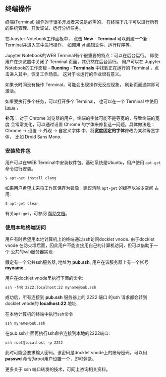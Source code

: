 ## 终端操作 ##

终端(Terminal) 操作对于很多开发者来说是必需的，
在终端下几乎可以进行所有的系统管理、开发调试、运行分析任务。

在Jupyter Notebook工作面板中，
点击 **New** - **Terminal** 可以创建一个新Terminal并进入其中进行操作，
如调用 vi 编辑文件，运行程序等。

Jupyter Notebook的WEB Terminal有个很重要的特点：可以在后台运行。
即使用户在浏览器中关闭了 Terminal 页面，其仍然在后台运行。
用户可以在 Jupyter Notebook的工作面板 - **Running** - **Terminals**
中找到正在运行的 Terminal ，点击进入其中，恢复工作场景。
这对于长运行的作业很有意义。

如果长时间没有操作 Terminal，可能会出现操作无反应现象，
刷新页面通常即可激活。 

如果要执行多个任务，可以打开多个 Terminal，
也可以在一个 Terminal 中使用 [tmux](https://tmux.github.io) 。

**补充**：
对于 Chrome 浏览器的用户，终端的字体可能不是等宽的，导致终端的宽度
会常常变化，可以通过设置 Chrome 的字体来修复这一问题。具体做法是： Chrome -> 
设置 -> 外观 -> 自定义字体 中，将**宽度固定的字体**修改为某种等宽字体，
比如 Droid Sans Mono.

### 安装软件包 ###

用户可以在WEB Terminal中安装软件包。基础系统是Ubuntu，用户使用 `apt-get`
命令进行安装。

```
$ apt-get install clang
```

如果用户希望未来将工作区保存为镜像，建议清除 `apt-get` 的缓存以减少空间
占用:

```
$ apt-get clean
```

有关`apt-get`，可参阅 
[帮助文档](https://help.ubuntu.com/community/AptGet/Howto)。

### 使用本地终端访问 ###

用户有时希望用本地计算机上的终端通过ssh访问docklet vnode. 由于docklet
vnode 在防火墙后面，因此用户不能直接用自己的计算机访问，但可以借助于一个
公共的ssh服务器实现.

假定有一个公共ssh服务器, 地址为 **pub.ssh**, 用户在该服务器上有一个帐号
**myname** .

用户在docklet vnode里执行下面的命令:

```
ssh -fNR 2222:localhost:22 myname@pub.ssh
```

成功后，所有连接到 **pub.ssh** 服务器上的 2222 端口 的ssh 请求都会转到
docklet vnode的 **localhost:22** 地址.

在本地计算机的终端中执行ssh命令 

```
ssh myname@pub.ssh
```

在pub.ssh上面再执行ssh命令连接到本地的2222端口:

```
ssh root@localhost -p 2222
```

此时可能会要求输入密码。该密码是docklet vnode上的账号密码。可以用**passwd**
命令为root用户设置一个，即可登录。

更多关于 ssh 端口转发的技术，可网上咨询相关资料。
